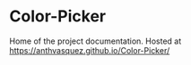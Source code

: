 # Color-Picker
Home of the project documentation.
Hosted at https://anthvasquez.github.io/Color-Picker/
